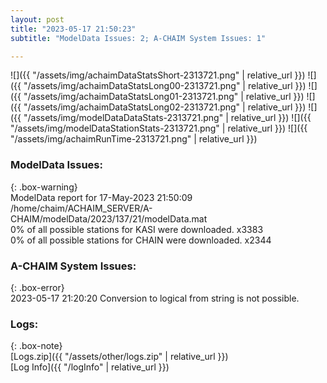 ```yaml
---
layout: post
title: "2023-05-17 21:50:23"
subtitle: "ModelData Issues: 2; A-CHAIM System Issues: 1"

---
```


![]({{ "/assets/img/achaimDataStatsShort-2313721.png" | relative_url }})
![]({{ "/assets/img/achaimDataStatsLong00-2313721.png" | relative_url }})
![]({{ "/assets/img/achaimDataStatsLong01-2313721.png" | relative_url }})
![]({{ "/assets/img/achaimDataStatsLong02-2313721.png" | relative_url }})
![]({{ "/assets/img/modelDataDataStats-2313721.png" | relative_url }})
![]({{ "/assets/img/modelDataStationStats-2313721.png" | relative_url }})
![]({{ "/assets/img/achaimRunTime-2313721.png" | relative_url }})


### ModelData Issues:  
  
{: .box-warning}  
 ModelData report for 17-May-2023 21:50:09   
 /home/chaim/ACHAIM_SERVER/A-CHAIM/modelData/2023/137/21/modelData.mat   
 0% of all possible stations for KASI were downloaded. x3383   
 0% of all possible stations for CHAIN were downloaded. x2344   
  
### A-CHAIM System Issues:  
  
{: .box-error}  
2023-05-17 21:20:20 Conversion to logical from string is not possible.  

### Logs:  
  
{: .box-note}  
[Logs.zip]({{ "/assets/other/logs.zip" | relative_url }})  
[Log Info]({{ "/logInfo" | relative_url }})  
